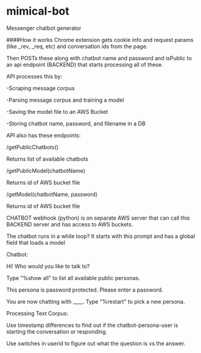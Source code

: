 # mimical-bot
Messenger chatbot generator  

####How it works
Chrome extension gets cookie info and request params (like _rev, _req, etc) and conversation ids from the page.

Then POSTs these along with chatbot name and password and isPublic to an api endpoint (BACKEND) that starts processing all of these.

API processes this by:

-Scraping message corpus

-Parsing message corpus and training a model

-Saving the model file to an AWS Bucket

-Storing chatbot name, password, and filename in a DB

API also has these endpoints:

/getPublicChatbots() 

Returns list of available chatbots

/getPublicModel(chatbotName)

Returns id of AWS bucket file

/getModel(chatbotName, password)

Returns id of AWS bucket file

CHATBOT webhook (python) is on separate AWS server that can call this BACKEND server and has access to AWS buckets.

The chatbot runs in a while loop? It starts with this prompt and has a global field that loads a model

Chatbot:

Hi! Who would you like to talk to?

Type "%show all" to list all available public personas. 

This persona is password protected. Please enter a password.

You are now chatting with ____. Type "%restart" to pick a new persona.

Processing Text Corpus:

Use timestamp differences to find out if the chatbot-persona-user is starting the conversation or responding.

Use switches in userid to figure out what the question is vs the answer. 
